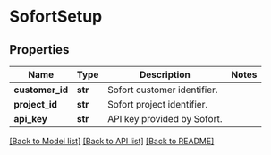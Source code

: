 # SofortSetup

## Properties
Name | Type | Description | Notes
------------ | ------------- | ------------- | -------------
**customer_id** | **str** | Sofort customer identifier. | 
**project_id** | **str** | Sofort project identifier. | 
**api_key** | **str** | API key provided by Sofort. | 

[[Back to Model list]](../README.md#documentation-for-models) [[Back to API list]](../README.md#documentation-for-api-endpoints) [[Back to README]](../README.md)


